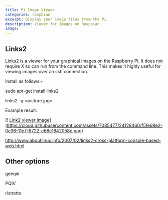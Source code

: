 ```yaml
---
title: Pi Image Viewer
categories: raspbian
excerpt: Display your image files from the Pi
description: Viewer for Images on Raspbian
image: 
---
```


## Links2
Links2 is a viewer for your graphical images on the Raspberry Pi. It does not require X so can run from the command line. This makes it highly useful for viewing images over an ssh connection.

Install as follows:-

sudo apt-get install links2

links2 -g <picture.jpg> 

Example result:

[! [Link2 viewer image](https://cloud.githubusercontent.com/assets/7085477/24129460/f5fe69e2-0e36-11e7-8722-e68e1642058e.png)]
(https://cloud.githubusercontent.com/assets/7085477/24129460/f5fe69e2-0e36-11e7-8722-e68e1642058e.png)

http://www.aboutlinux.info/2007/02/links2-cross-platform-console-based-web.html

## Other options
geeqie

PQIV

ristretto
